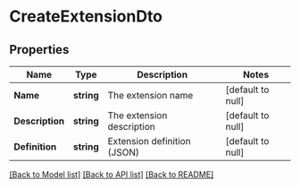 # CreateExtensionDto

## Properties
Name | Type | Description | Notes
------------ | ------------- | ------------- | -------------
**Name** | **string** | The extension name | [default to null]
**Description** | **string** | The extension description | [default to null]
**Definition** | **string** | Extension definition (JSON) | [default to null]

[[Back to Model list]](../README.md#documentation-for-models) [[Back to API list]](../README.md#documentation-for-api-endpoints) [[Back to README]](../README.md)

